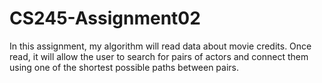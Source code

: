 # CS245-Assignment02
In this assignment, my algorithm will read data about movie credits. Once read, it  will allow the user to search for pairs of actors and connect them using one of the shortest possible paths between pairs.
